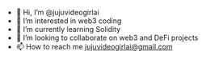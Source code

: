 - 👋 Hi, I’m @jujuvideogirlai
- 👀 I’m interested in web3 coding
- 🌱 I’m currently learning Solidity
- 💞️ I’m looking to collaborate on web3 and DeFi projects
- 📫 How to reach me jujuvideogirlai@gmail.com

<!---
jujuvideogirlai/jujuvideogirlai is a ✨ special ✨ repository because its `README.md` (this file) appears on your GitHub profile.
You can click the Preview link to take a look at your changes.
--->
